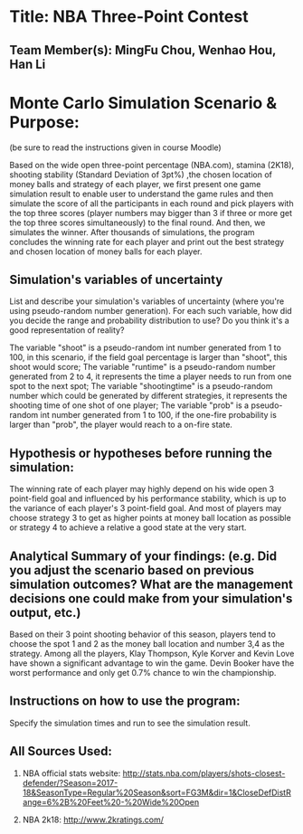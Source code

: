 # Title:  NBA Three-Point Contest

## Team Member(s): MingFu Chou, Wenhao Hou, Han Li


# Monte Carlo Simulation Scenario & Purpose:
(be sure to read the instructions given in course Moodle)

Based on the wide open three-point percentage (NBA.com), stamina (2K18), shooting stability (Standard Deviation of 3pt%) ,the chosen location of money balls and strategy of each player, we first present one game simulation result to enable user to understand the game rules and then simulate the score of all the participants in each round and pick players with the top three scores (player numbers may bigger than 3 if three or more get the top three scores simultaneously) to the final round. And then, we simulates the winner. After thousands of simulations, the program concludes the winning rate for each player and print out the best strategy and chosen location of money balls for each player.


## Simulation's variables of uncertainty
List and describe your simulation's variables of uncertainty (where you're using pseudo-random number generation). For each such variable, how did you decide the range and probability distribution to use?  Do you think it's a good representation of reality?

The variable "shoot" is a pseudo-random int number generated from 1 to 100, in this scenario, if the field goal percentage is larger than "shoot", this shoot would score; The variable "runtime" is a pseudo-random number generated from 2 to 4, it represents the time a player needs to run from one spot to the next spot; The variable "shootingtime" is a pseudo-random number which could be generated by different strategies, it represents the shooting time of one shot of one player; The variable "prob" is a pseudo-random int number generated from 1 to 100,
if the one-fire probability is larger than "prob", the player would reach to a on-fire state.

## Hypothesis or hypotheses before running the simulation:
The winning rate of each player may highly depend on his wide open 3 point-field goal and influenced by his performance stability, which is up to the variance of each player's 3 point-field goal. And most of players may choose strategy 3 to get as higher points at money ball location as possible or strategy 4 to achieve a relative a good state at the very start.

## Analytical Summary of your findings: (e.g. Did you adjust the scenario based on previous simulation outcomes?  What are the management decisions one could make from your simulation's output, etc.)
Based on their 3 point shooting behavior of this season, players tend to choose the spot 1 and 2 as the money ball location and number 3,4 as the strategy. Among all the players, Klay Thompson, Kyle Korver and Kevin Love have shown a significant advantage to win the game. Devin Booker have the worst performance and only get 0.7% chance to win the championship.

## Instructions on how to use the program:
Specify the simulation times and run to see the simulation result.

## All Sources Used:

1. NBA official stats website:
http://stats.nba.com/players/shots-closest-defender/?Season=2017-18&SeasonType=Regular%20Season&sort=FG3M&dir=1&CloseDefDistRange=6%2B%20Feet%20-%20Wide%20Open

2. NBA 2k18:
http://www.2kratings.com/

